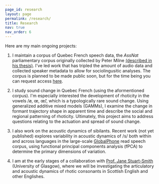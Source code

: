 ```yaml
---
page_id: research
layout: page
permalink: /research/
title: Research
nav: true
nav_order: 6
---
```


Here are my main ongoing projects:

1. I maintain a corpus of Quebec French speech data, the *AssNat* parliamentary corpus originally collected by Peter Milne [(described in his thesis)](https://ruor.uottawa.ca/items/b76e477e-316b-4ee3-b7fd-49463f807248). I've led work that has tripled the amount of audio data and collected speaker metadata to allow for sociolingusitic analyses. The corpus is planned to be made public soon, but for the time being you can request access [here](https://github.com/massimolipari/corpus_assnat).

2. I study sound change in Quebec French (using the aformentioned corpus). I'm especially interested the development of rhoticity in the vowels /ø, œ, œ̃/, which is a typologically rare sound change. Using generalized additive mixed models (GAMMs), I examine the change in formant trajectory shape in apparent time and describe the social and regional patterning of rhoticity. Ultimately, this project aims to address questions relating to the actuation and spread of sound change.

3. I also work on the acoustic dynamics of sibilants. Recent work (not yet published) explores variability in acoustic dynamics of /s/ both within and across languages in the large-scale [GlobalPhone](https://ieeexplore.ieee.org/abstract/document/6639248?casa_token=zfOt03SbtdgAAAAA:NKnjKjoAUaAlqlOWqCuaRwPZX_EKSsXD9Y4A_uZsHvj7tc3r5qy0u85wQukp6yThW10Up0k) read speech corpus, using functional principal components analysis (fPCA) to determine the primary dimensions of variation.

4. I am at the early stages of a collaboration with [Prof. Jane Stuart-Smith](https://www.gla.ac.uk/schools/critical/staff/janestuart-smith/) (University of Glasgow), where we will be investigating the articulatory and acoustic dynamics of rhotic consonants in Scottish English and other Englishes.
